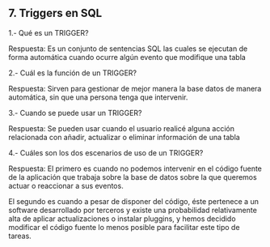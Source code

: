 ## 7. Triggers en SQL

1.- Qué es un TRIGGER?

Respuesta: Es un conjunto de sentencias SQL las cuales se ejecutan de forma automática cuando ocurre algún evento que modifique una tabla

2.- Cuál es la función de un TRIGGER?

Respuesta: Sirven para gestionar de mejor manera la base datos de manera automática, sin que una persona tenga que intervenir.

3.- Cuando se puede usar un TRIGGER?

Respuesta: Se pueden usar cuando el usuario realicé alguna acción relacionada con añadir, actualizar o eliminar información de una tabla

4.- Cuáles son los dos escenarios de uso de un TRIGGER?

Respuesta: El primero es cuando no podemos intervenir en el código fuente de la aplicación que trabaja sobre la base de datos sobre la que queremos actuar o reaccionar a sus eventos.

El segundo es cuando a pesar de disponer del código, éste pertenece a un software desarrollado por terceros y existe una probabilidad relativamente alta de aplicar actualizaciones o instalar pluggins, y hemos decidido modificar el código fuente lo menos posible para facilitar este tipo de tareas.
